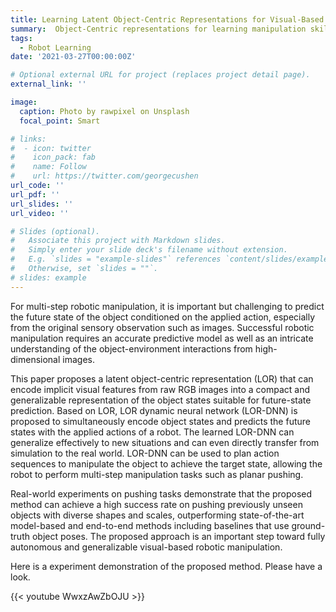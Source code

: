 ```yaml
---
title: Learning Latent Object-Centric Representations for Visual-Based Robot Manipulation
summary:  Object-Centric representations for learning manipulation skills.
tags:
  - Robot Learning
date: '2021-03-27T00:00:00Z'

# Optional external URL for project (replaces project detail page).
external_link: ''

image:
  caption: Photo by rawpixel on Unsplash
  focal_point: Smart

# links:
#  - icon: twitter
#    icon_pack: fab
#    name: Follow
#    url: https://twitter.com/georgecushen
url_code: ''
url_pdf: ''
url_slides: ''
url_video: ''

# Slides (optional).
#   Associate this project with Markdown slides.
#   Simply enter your slide deck's filename without extension.
#   E.g. `slides = "example-slides"` references `content/slides/example-slides.md`.
#   Otherwise, set `slides = ""`.
# slides: example
---
```


For multi-step robotic manipulation, it is important but challenging to predict the future state of the object conditioned on the applied action, especially from the original sensory observation such as images. Successful robotic manipulation requires an accurate predictive model as well as an intricate understanding of the object-environment interactions from high-dimensional images. 

This paper proposes a latent object-centric representation (LOR) that can encode implicit visual features from raw RGB images into a compact and generalizable representation of the object states suitable for future-state prediction. Based on LOR, LOR dynamic neural network (LOR-DNN) is proposed to simultaneously encode object states and predicts the future states with the applied actions of a robot. The learned LOR-DNN can generalize effectively to new situations and can even directly transfer from simulation to the real world. LOR-DNN can be used to plan action sequences to manipulate the object to achieve the target state, allowing the robot to perform multi-step manipulation tasks such as planar pushing. 

Real-world experiments on pushing tasks demonstrate that the proposed method can achieve a high
success rate on pushing previously unseen objects with diverse shapes and scales, outperforming state-of-the-art model-based and end-to-end methods including baselines that use ground-truth object poses. The proposed approach is an important step toward fully autonomous and generalizable visual-based robotic manipulation. 

Here is a experiment demonstration of the proposed method. Please have a look.

{{< youtube WwxzAwZbOJU >}}


